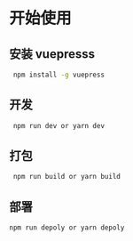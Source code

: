 # 开始使用

## 安装 vuepresss

```sh
 npm install -g vuepress
```

## 开发

```sh
 npm run dev or yarn dev
```

## 打包

```sh
 npm run build or yarn build
```

## 部署

```sh
npm run depoly or yarn depoly
```
